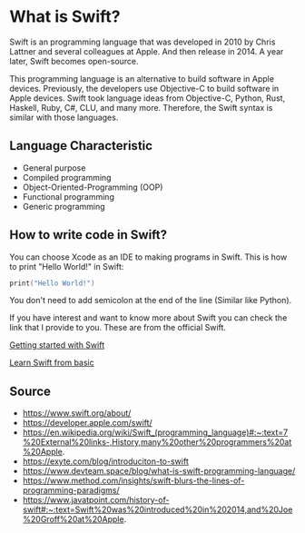 # What is Swift?
Swift is an programming language that was developed in 2010 by Chris Lattner and several colleagues at Apple. And then release in 2014. A year later, Swift becomes open-source.

This programming language is an alternative to build software in Apple devices. Previously, the developers use Objective-C to build software in Apple devices. Swift took language ideas from Objective-C, Python, Rust, Haskell, Ruby, C#, CLU, and many more. Therefore, the Swift syntax is similar with those languages.

## Language Characteristic
- General purpose
- Compiled programming
- Object-Oriented-Programming (OOP)
- Functional programming
- Generic programming

## How to write code in Swift?
You can choose Xcode as an IDE to making programs in Swift. This is how to print "Hello World!" in Swift:

```swift
print("Hello World!")
```

You don't need to add semicolon at the end of the line (Similar like Python). 

If you have interest and want to know more about Swift you can check the link that I provide to you. These are from the official Swift.

[Getting started with Swift](https://www.swift.org/getting-started/)

[Learn Swift from basic](https://docs.swift.org/swift-book/documentation/the-swift-programming-language/)


## Source
- https://www.swift.org/about/
- https://developer.apple.com/swift/
- https://en.wikipedia.org/wiki/Swift_(programming_language)#:~:text=7%20External%20links-,History,many%20other%20programmers%20at%20Apple.
- https://exyte.com/blog/introduciton-to-swift
- https://www.devteam.space/blog/what-is-swift-programming-language/
- https://www.method.com/insights/swift-blurs-the-lines-of-programming-paradigms/
- https://www.javatpoint.com/history-of-swift#:~:text=Swift%20was%20introduced%20in%202014,and%20Joe%20Groff%20at%20Apple.
